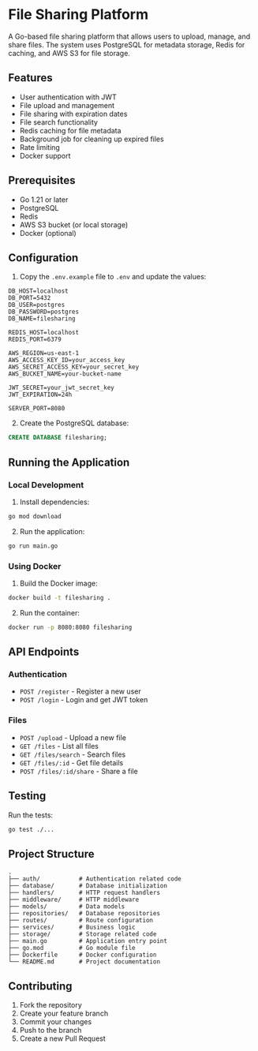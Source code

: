 # File Sharing Platform

A Go-based file sharing platform that allows users to upload, manage, and share files. The system uses PostgreSQL for metadata storage, Redis for caching, and AWS S3 for file storage.

## Features

- User authentication with JWT
- File upload and management
- File sharing with expiration dates
- File search functionality
- Redis caching for file metadata
- Background job for cleaning up expired files
- Rate limiting
- Docker support

## Prerequisites

- Go 1.21 or later
- PostgreSQL
- Redis
- AWS S3 bucket (or local storage)
- Docker (optional)

## Configuration

1. Copy the `.env.example` file to `.env` and update the values:
```env
DB_HOST=localhost
DB_PORT=5432
DB_USER=postgres
DB_PASSWORD=postgres
DB_NAME=filesharing

REDIS_HOST=localhost
REDIS_PORT=6379

AWS_REGION=us-east-1
AWS_ACCESS_KEY_ID=your_access_key
AWS_SECRET_ACCESS_KEY=your_secret_key
AWS_BUCKET_NAME=your-bucket-name

JWT_SECRET=your_jwt_secret_key
JWT_EXPIRATION=24h

SERVER_PORT=8080
```

2. Create the PostgreSQL database:
```sql
CREATE DATABASE filesharing;
```

## Running the Application

### Local Development

1. Install dependencies:
```bash
go mod download
```

2. Run the application:
```bash
go run main.go
```

### Using Docker

1. Build the Docker image:
```bash
docker build -t filesharing .
```

2. Run the container:
```bash
docker run -p 8080:8080 filesharing
```

## API Endpoints

### Authentication
- `POST /register` - Register a new user
- `POST /login` - Login and get JWT token

### Files
- `POST /upload` - Upload a new file
- `GET /files` - List all files
- `GET /files/search` - Search files
- `GET /files/:id` - Get file details
- `POST /files/:id/share` - Share a file

## Testing

Run the tests:
```bash
go test ./...
```

## Project Structure

```
.
├── auth/           # Authentication related code
├── database/       # Database initialization
├── handlers/       # HTTP request handlers
├── middleware/     # HTTP middleware
├── models/         # Data models
├── repositories/   # Database repositories
├── routes/         # Route configuration
├── services/       # Business logic
├── storage/        # Storage related code
├── main.go         # Application entry point
├── go.mod          # Go module file
├── Dockerfile      # Docker configuration
└── README.md       # Project documentation
```

## Contributing

1. Fork the repository
2. Create your feature branch
3. Commit your changes
4. Push to the branch
5. Create a new Pull Request 